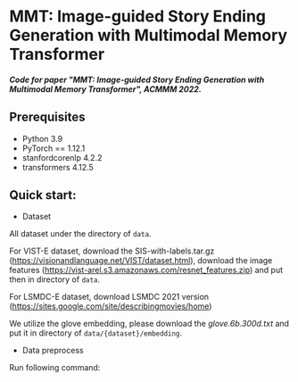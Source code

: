 # MMT: Image-guided Story Ending Generation with Multimodal Memory Transformer

##### Code for paper "MMT: Image-guided Story Ending Generation with Multimodal Memory Transformer", ACMMM 2022.

## Prerequisites

- Python 3.9
- PyTorch == 1.12.1
- stanfordcorenlp 4.2.2
- transformers 4.12.5

## Quick start:

- Dataset

All dataset under the directory of `data`. 

For VIST-E dataset, download the SIS-with-labels.tar.gz (https://visionandlanguage.net/VIST/dataset.html),  download the image features (https://vist-arel.s3.amazonaws.com/resnet_features.zip) and put then in directory of `data`. 

For LSMDC-E dataset, download LSMDC 2021 version (https://sites.google.com/site/describingmovies/home)

We utilize the glove embedding, please download the *glove.6b.300d.txt* and put it in directory of `data/{dataset}/embedding`.
- Data preprocess

Run following command:
